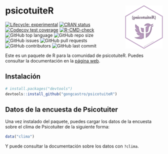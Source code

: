 
<!-- README.md is generated from README.Rmd. Please edit that file -->

# psicotuiteR <img src='man/figures/logo.png' align="right" height="139" />

<!-- badges: start -->

[![Lifecycle:
experimental](https://img.shields.io/badge/lifecycle-experimental-orange.svg)](https://lifecycle.r-lib.org/articles/stages.html#experimental)
[![CRAN
status](https://www.r-pkg.org/badges/version/psicotuiteR)](https://CRAN.R-project.org/package=psicotuiteR)
[![Codecov test
coverage](https://codecov.io/gh/gongcastro/psicotuiteR/branch/master/graph/badge.svg)](https://codecov.io/gh/gongcastro/psicotuiteR?branch=master)
[![R-CMD-check](https://github.com/gongcastro/psicotuiteR/workflows/R-CMD-check/badge.svg)](https://github.com/gongcastro/psicotuiteR/actions)
![GitHub top
language](https://img.shields.io/github/languages/top/gongcastro/psicotuiteR)
![GitHub repo
size](https://img.shields.io/github/repo-size/gongcastro/psicotuiteR)
![GitHub
issues](https://img.shields.io/github/issues/gongcastro/psicotuiteR)
![GitHub pull
requests](https://img.shields.io/github/issues-pr/gongcastro/psicotuiteR)
![GitHub
contributors](https://img.shields.io/github/contributors/gongcastro/psicotuiteR)
![GitHub last
commit](https://img.shields.io/github/last-commit/gongcastro/psicotuiteR)
<!-- badges: end -->

Este es un paquete de R para la comunidad de psicotuiteR. Puedes
consultar la documentación en la [página
web](https://gongcastro.github.io/psicotuiteR/).

## Instalación

``` r
# install.packages("devtools")
devtools::install_github("gongcastro/psicotuiteR")
```

## Datos de la encuesta de Psicotuiter

Una vez instalado del paquete, puedes cargar los datos de la encuesta sobre el clima de Psicotuiter de la siguiente forma:

```r
data("clima")
```

Y puede consultar la documentación sobre los datos con `?clima`.

